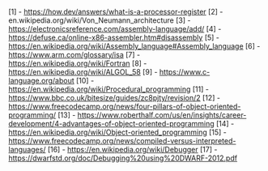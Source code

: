 [1] - https://how.dev/answers/what-is-a-processor-register
[2] - en.wikipedia.org/wiki/Von_Neumann_architecture
[3] - https://electronicsreference.com/assembly-language/add/
[4] - https://defuse.ca/online-x86-assembler.htm#disassembly
[5] - https://en.wikipedia.org/wiki/Assembly_language#Assembly_language
[6] - https://www.arm.com/glossary/isa
[7] - https://en.wikipedia.org/wiki/Fortran
[8] - https://en.wikipedia.org/wiki/ALGOL_58
[9] - https://www.c-language.org/about
[10] - https://en.wikipedia.org/wiki/Procedural_programming
[11] - https://www.bbc.co.uk/bitesize/guides/zc8pjty/revision/2
[12] - https://www.freecodecamp.org/news/four-pillars-of-object-oriented-programming/
[13] - https://www.roberthalf.com/us/en/insights/career-development/4-advantages-of-object-oriented-programming
[14] - https://en.wikipedia.org/wiki/Object-oriented_programming
[15] - https://www.freecodecamp.org/news/compiled-versus-interpreted-languages/
[16] - https://en.wikipedia.org/wiki/Debugger
[17] - https://dwarfstd.org/doc/Debugging%20using%20DWARF-2012.pdf

